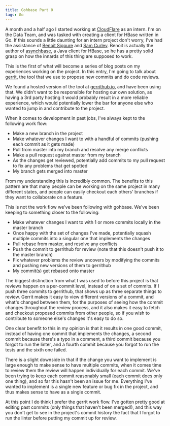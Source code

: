 ```yaml
---
title: Gohbase Part 0
tags: Go
---
```


A month and a half ago I started working at
[CloudFlare](https://www.cloudflare.com/) as an intern. I'm on the Data Team,
and was tasked with creating a client for HBase written in Go. If this sounds a
little daunting for an intern project don't worry, I've had the assistance of
[Benoit Sigoure](https://github.com/tsuna) and [Sam
Curley](https://github.com/CurleySamuel). Benoit is actually the author of
[asynchbase](https://github.com/OpenTSDB/asynchbase), a Java client for HBase,
so he has a pretty solid grasp on how the innards of this thing are supposed to
work.

This is the first of what will become a series of blog posts on my experiences
working on the project. In this entry, I'm going to talk about
[gerrit](https://www.gerritcodereview.com/), the tool that we use to propose new
commits and do code reviews.

We found a hosted version of the tool at [gerrithub.io](http://gerrithub.io/),
and have been using that. We didn't want to be responsible for hosting our own
solution, as having a 3rd party hosting it would probably result in a more
reliable experience, which would potentially lower the bar for anyone else who
wanted to jump in and contribute to the project.

When it comes to development in past jobs, I've always kept to the following
work flow:

- Make a new branch in the project
- Make whatever changes I want to with a handful of commits (pushing each commit
  as it gets made)
- Pull from master into my branch and resolve any merge conflicts
- Make a pull request against master from my branch
- As the changes get reviewed, potentially add commits to my pull request to fix
  any problems that get spotted
- My branch gets merged into master

From my understanding this is incredibly common. The benefits to this pattern
are that many people can be working on the same project in many different
states, and people can easily checkout each others' branches if they want to
collaborate on a feature.

This is not the work flow we've been following with gohbase. We've been
keeping to something closer to the following:

- Make whatever changes I want to with 1 or more commits locally in the master
  branch
- Once happy with the set of changes I've made, potentially squash multiple
  commits into a singular one that implements the changes
- Pull rebase from master, and resolve any conflicts
- Push the commit to gerrithub for review (note that this doesn't push it to the
  master branch)
- Fix whatever problems the review uncovers by modifying the commits and pushing
  new versions of them to gerrithub
- My commit(s) get rebased onto master

The biggest distinction from what I was used to before this project is that
reviews happen on a per-commit level, instead of on a set of commits. If I push
three commits to gerrithub, that shows up as three separate things to review.
Gerrit makes it easy to view different versions of a commit, and what's changed
between them, for the purposes of seeing how the commit changes throughout the
review process, and it also makes it easy to fetch and checkout proposed commits
from other people, so if you wish to contribute to someone else's changes it's
easy to do so.

One clear benefit to this in my opinion is that it results in one good commit,
instead of having one commit that implements the changes, a second commit
because there's a typo in a comment, a third commit because you forgot to run
the linter, and a fourth commit because you forgot to run the tests and the
sixth one failed.

There is a slight downside in that if the change you want to implement is
large enough to make sense to have multiple commits, when it comes time to
review them the review will happen individually for each commit. We've been
trying to keep each commit reasonably small (each commit does only one thing),
and so far this hasn't been an issue for me. Everything I've wanted to implement
is a single new feature or bug fix in the project, and thus makes sense to have
as a single commit.

At this point I do think I prefer the gerrit work flow. I've gotten pretty good
at editing past commits (only things that haven't been merged!), and this way
you don't get to see in the project's commit history the fact that I forgot to
run the linter before putting my commit up for review.

